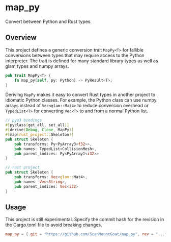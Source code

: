 # map_py
Convert between Python and Rust types.

## Overview
This project defines a generic conversion trait `MapPy<T>` for fallible conversions between types that may require access to the Python interpreter. 
The trait is defined for many standard library types as well as glam types and numpy arrays.

```rust
pub trait MapPy<T> {
    fn map_py(self, py: Python) -> PyResult<T>;
}
```

Deriving `MapPy` makes it easy to convert Rust types in another project to idiomatic Python classes.
For example, the Python class can use numpy arrays instead of `Vec<glam::Mat4>` to reduce conversion overhead or `TypedList<T>` for converting `Vec<T>` to and from a normal Python list.

```rust
// pyo3 bindings
#[pyclass(get_all, set_all)]
#[derive(Debug, Clone, MapPy)]
#[map(rust_project::Skeleton)]
pub struct Skeleton {
    pub transforms: Py<PyArray3<f32>>,
    pub names: TypedList<CollisionMesh>,
    pub parent_indices: Py<PyArray1<i32>>
}
```

```rust
// rust project
pub struct Skeleton {
    pub transforms: Vec<glam::Mat4>,
    pub names: Vec<String>,
    pub parent_indices: Vec<i32>
}
```

## Usage
This project is still experimental. Specify the commit hash for the revision in the Cargo.toml file to avoid breaking changes.

```toml
map_py = { git = "https://github.com/ScanMountGoat/map_py", rev = "..." }
```
